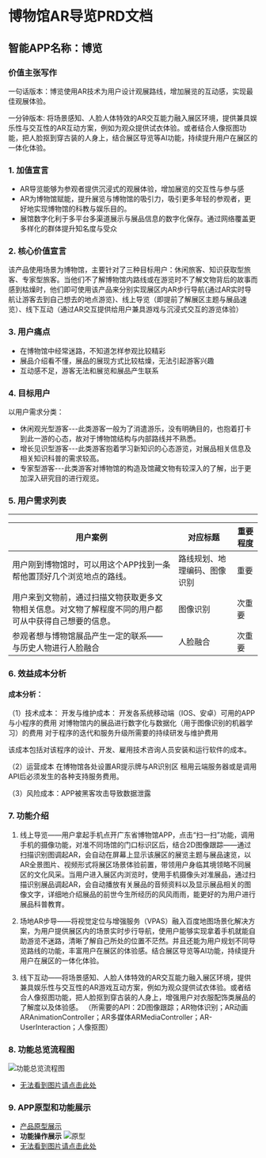 # 博物馆AR导览PRD文档
## 智能APP名称：博览
### 价值主张写作
一句话版本：博览使用AR技术为用户设计观展路线，增加展览的互动感，实现最佳观展体验。

一分钟版本: 将场景感知、人脸人体特效的AR交互能力融入展区环境，提供兼具娱乐性与交互性的AR互动方案，例如为观众提供试衣体验。或者结合人像抠图功能，把人脸抠到穿古装的人身上，结合展区导览等AI功能，持续提升用户在展区的一体化体验。

### 1. 加值宣言
- AR导览能够为参观者提供沉浸式的观展体验，增加展览的交互性与参与感
- AR为博物馆赋能，提升展览与博物馆的吸引力，吸引更多年轻的参观者，更好地实现博物馆的科教与娱乐目的。
- 展馆数字化利于多平台多渠道展示与展品信息的数字化保存。通过网络覆盖更多样化的群体提升知名度与受众

### 2. 核心价值宣言
该产品使用场景为博物馆，主要针对了三种目标用户：休闲旅客、知识获取型旅客、专家型旅客。当他们不了解博物馆内路线或在游览时不了解文物背后的故事而感到枯燥时，他们即可使用该产品来分别实现展区内AR步行导航{通过AR实时导航让游客去到自己想去的地点游览}、线上导览（即提前了解展区主题与展品速览）、线下互动（通过AR交互提供给用户兼具游戏与沉浸式交互的游览体验）

### 3. 用户痛点
- 在博物馆中经常迷路，不知道怎样参观比较精彩
- 展品介绍看不懂，展品的展现方式比较枯燥，无法引起游客兴趣
- 互动感不足，游客无法和展览和展品产生联系

### 4. 目标用户
以用户需求分类：
- 休闲观光型游客---此类游客一般为了消遣游乐，没有明确目的，也抱着打卡到此一游的心态，故对于博物馆结构与内部路线并不熟悉。
- 增长见识型游客---此类游客抱着学习新知识的心态游览，对展品相关信息及相关知识科普的需求较高。
- 专家型游客---此类游客对博物馆的构造及馆藏文物有较深入的了解，出于更加深入研究目的进行观览。

### 5. 用户需求列表
***
用户案例 | 对应标题 |  重要程度
-|-|-
用户刚到博物馆时，可以用这个APP找到一条帮他置顶好几个浏览地点的路线。| 路线规划、地理编码、图像识别 | 重要 |
用户来到文物前，通过扫描文物获取更多文物相关信息。对文物了解程度不同的用户都可从中获得自己想要的信息。| 图像识别| 次重要|
参观者想与博物馆展品产生一定的联系——与历史人物进行人脸融合| 人脸融合 | 次重要 |


### 6. 效益成本分析
#### 成本分析：
（1）技术成本：
开发与维护成本：
开发各系统移动端（IOS、安卓）可用的APP与小程序的费用
对博物馆内的展品进行数字化与数据化（用于图像识别的机器学习）的费用
对于程序的迭代和服务升级所需要的持续研发与维护费用

该成本包括对该程序的设计、开发、雇用技术咨询人员安装和运行软件的成本。

（2）运营成本
在博物馆各处设置AR提示牌与AR识别区
租用云端服务器或是调用API后必须发生的各种支持服务费用。

（3）风险成本：APP被黑客攻击导致数据泄露


### 7. 功能介绍

1. 线上导览——用户拿起手机点开广东省博物馆APP，点击“扫一扫”功能，调用手机的摄像功能，对准不同场馆的门口标识区后，结合2D图像跟踪——通过扫描识别图调起AR，会自动在屏幕上显示该展区的展览主题与展品速览，以AR全景图片、视频形式将展区场景体验前置，带领用户身临其境领略不同展区的文化风采。当用户进入展区内浏览时，使用手机摄像头对准展品，通过扫描识别展品调起AR，会自动播放有关展品的音频资料以及显示展品相关的图像文字，详细地介绍展品的前世今生所经历的风风雨雨，能更好的为用户进行展品科普教育。

2. 场地AR步导——将视觉定位与增强服务（VPAS）融入百度地图场景化解决方案，为用户提供展区内的场景实时步行导航，使用户能够实现拿着手机就能自助游览不迷路，清晰了解自己所处的位置不茫然。并且还能为用户规划不同导览路线的功能，丰富用户在展区的体验感。结合展区导览等AI功能，持续提升用户在展区的一体化体验。

3. 线下互动——将场景感知、人脸人体特效的AR交互能力融入展区环境，提供兼具娱乐性与交互性的AR游戏互动方案，例如为观众提供试衣体验。或者结合人像抠图功能，把人脸抠到穿古装的人身上，增强用户对衣服配饰类展品的了解度以及体验感。
（所需要的API：2D图像跟踪；AR物体识别；AR动画ARAnimationController；AR多媒体ARMediaController；AR-UserInteraction；人像抠图）


### 8. 功能总览流程图
![功能总览流程图](https://github.com/guyray/API_ML_AI_museum/blob/master/%E5%8A%9F%E8%83%BD%E6%B5%81%E7%A8%8B.png)
- [无法看到图片请点击此处](https://gitee.com/NFUNM171036008/API_img/blob/master/%E5%8A%9F%E8%83%BD%E6%B5%81%E7%A8%8B.png)
### 9. APP原型和功能展示
- [产品原型展示](https://github.com/guyray/museum_prototype)
- **功能操作展示**
![原型](https://github.com/guyray/API_ML_AI_museum/blob/master/%E5%8E%9F%E5%9E%8B.png)
- [无法看到图片请点击此处](https://gitee.com/NFUNM171036008/API_img/blob/master/%E5%8E%9F%E5%9E%8B.png)

